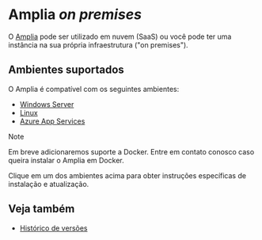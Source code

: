 ﻿# Amplia *on premises*

O [Amplia](../index.md) pode ser utilizado em nuvem (SaaS) ou você pode ter uma instância na sua própria infraestrutura ("on premises").

## Ambientes suportados

O Amplia é compatível com os seguintes ambientes:

* [Windows Server](windows/index.md)
* [Linux](linux/index.md)
* [Azure App Services](azure/index.md)

> [!NOTE]
> Em breve adicionaremos suporte a Docker. Entre em contato conosco caso queira instalar o Amplia em Docker.

Clique em um dos ambientes acima para obter instruções específicas de instalação e atualização.

## Veja também

* [Histórico de versões](../changelog.md)
